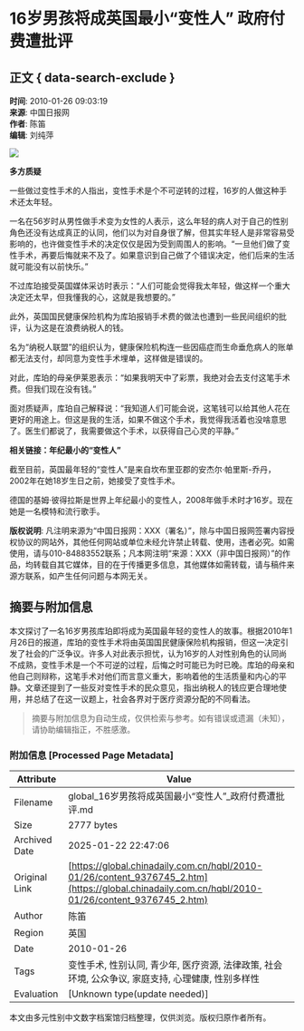 # 16岁男孩将成英国最小“变性人” 政府付费遭批评

## 正文 { data-search-exclude }


**时间**: 2010-01-26 09:03:19  
**来源**: 中国日报网  
**作者**: 陈笛  
**编辑**: 刘纯萍  

![](http://www.chinadaily.com.cn/hqbl/tplimages/17902.files/article_comments.jpg)

**多方质疑**

一些做过变性手术的人指出，变性手术是个不可逆转的过程，16岁的人做这种手术还太年轻。

一名在56岁时从男性做手术变为女性的人表示，这么年轻的病人对于自己的性别角色还没有达成真正的认同，他们以为对自身很了解，但其实年轻人是非常容易受影响的，也许做变性手术的决定仅仅是因为受到周围人的影响。“一旦他们做了变性手术，再要后悔就来不及了。如果意识到自己做了个错误决定，他们后来的生活就可能没有以前快乐。”

不过库珀接受英国媒体采访时表示：“人们可能会觉得我太年轻，做这样一个重大决定还太早，但我懂我的心，这就是我想要的。”

此外，英国国民健康保险机构为库珀报销手术费的做法也遭到一些民间组织的批评，认为这是在浪费纳税人的钱。

名为“纳税人联盟”的组织认为，健康保险机构连一些因癌症而生命垂危病人的账单都无法支付，却同意为变性手术埋单，这样做是错误的。

对此，库珀的母亲伊莱恩表示：“如果我明天中了彩票，我绝对会去支付这笔手术费。但我们现在没有钱。”

面对质疑声，库珀自己解释说：“我知道人们可能会说，这笔钱可以给其他人花在更好的用途上。但这是我的生活，如果不做这个手术，我觉得我活着也没啥意思了。医生们都说了，我需要做这个手术，以获得自己心灵的平静。”

**相关链接：年纪最小的“变性人”**

截至目前，英国最年轻的“变性人”是来自坎布里亚郡的安杰尔·帕里斯-乔丹，2002年在她18岁生日之前，她接受了变性手术。

德国的基姆·彼得拉斯是世界上年纪最小的变性人，2008年做手术时才16岁。现在她是一名模特和流行歌手。

**版权说明**: 凡注明来源为“中国日报网：XXX（署名）”，除与中国日报网签署内容授权协议的网站外，其他任何网站或单位未经允许禁止转载、使用，违者必究。如需使用，请与010-84883552联系；凡本网注明“来源：XXX（非中国日报网）”的作品，均转载自其它媒体，目的在于传播更多信息，其他媒体如需转载，请与稿件来源方联系，如产生任何问题与本网无关。
<!-- tcd_original_link https://global.chinadaily.com.cn/hqbl/2010-01/26/content_9376745_2.htm -->


## 摘要与附加信息

<!-- tcd_abstract -->
本文探讨了一名16岁男孩库珀即将成为英国最年轻的变性人的故事。根据2010年1月26日的报道，库珀的变性手术将由英国国民健康保险机构报销，但这一决定引发了社会的广泛争议。许多人对此表示担忧，认为16岁的人对性别角色的认同尚不成熟，变性手术是一个不可逆的过程，后悔之时可能已为时已晚。库珀的母亲和他自己则辩称，这笔手术对他们而言意义重大，影响着他的生活质量和内心的平静。文章还提到了一些反对变性手术的民众意见，指出纳税人的钱应更合理地使用，并总结了在这一议题上，社会各界对于医疗资源分配的不同看法。
<!-- tcd_abstract_end -->

> 摘要与附加信息为自动生成，仅供检索与参考。如有错误或遗漏（未知），请协助编辑指正，不胜感激。

### 附加信息 [Processed Page Metadata]

| Attribute       | Value                                  |
|-----------------|----------------------------------------|
| Filename        | global_16岁男孩将成英国最小“变性人”_政府付费遭批评.md                             |
| Size            | 2777 bytes                           |
| Archived Date   | 2025-01-22 22:47:06                             |
| Original Link   | [https://global.chinadaily.com.cn/hqbl/2010-01/26/content_9376745_2.htm](https://global.chinadaily.com.cn/hqbl/2010-01/26/content_9376745_2.htm)                       |
| Author          | 陈笛                               |
| Region          | 英国                               |
| Date            | 2010-01-26                                 |
| Tags            | 变性手术, 性别认同, 青少年, 医疗资源, 法律政策, 社会环境, 公众争议, 家庭支持, 心理健康, 性别多样性                                 |
| Evaluation            | [Unknown type(update needed)]                                 |
<!-- tcd_table_end -->

本文由多元性别中文数字档案馆归档整理，仅供浏览。版权归原作者所有。
